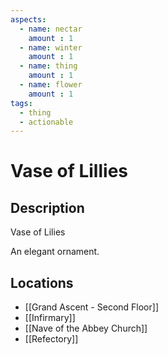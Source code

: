 ```yaml
---
aspects: 
  - name: nectar
    amount : 1
  - name: winter
    amount : 1
  - name: thing
    amount : 1
  - name: flower
    amount : 1
tags:
  - thing
  - actionable
---
```


# Vase of Lillies

## Description
Vase of Lilies

An elegant ornament.
## Locations
- [[Grand Ascent - Second Floor]]
- [[Infirmary]]
- [[Nave of the Abbey Church]]
- [[Refectory]]